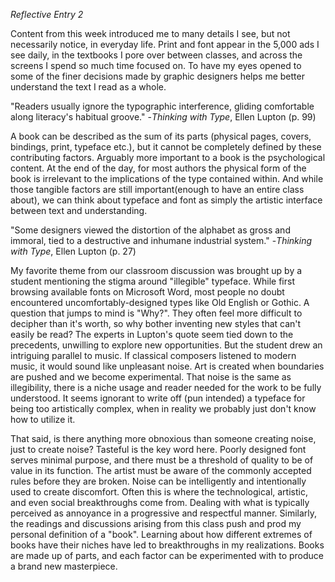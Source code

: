 _Reflective Entry 2_

Content from this week introduced me to many details I see, but not necessarily notice, in everyday life. Print and font appear in the 
5,000 ads I see daily, in the textbooks I pore over between classes, and across the screens I spend so much time focused on. To have my
eyes opened to some of the finer decisions made by graphic designers helps me better understand the text I read as a whole. 

  "Readers usually  ignore the typographic interference, gliding comfortable along literacy's habitual groove."
    -_Thinking with Type_, Ellen Lupton (p. 99)

A book can be described as the sum of its parts (physical pages, covers, bindings, print, typeface etc.), but it cannot be completely 
defined by these contributing factors. Arguably more important to a book is the psychological content. At the end of the day, for most 
authors the physical form of the book is irrelevant to the implications of the type contained within. And while those tangible factors 
are still important(enough to have an entire class about), we can think about typeface and font as simply the artistic interface 
between text and understanding.

"Some designers viewed the distortion of the alphabet as gross and immoral, tied to a destructive and inhumane industrial system." 
   -_Thinking with Type_, Ellen Lupton (p. 27)

My favorite theme from our classroom discussion was brought up by a student mentioning the stigma around "illegible" typeface. While first 
browsing available fonts on Microsoft Word, most people no doubt encountered uncomfortably-designed types like Old English or Gothic. A 
question that jumps to mind is "Why?". They often feel more difficult to decipher than it's worth, so why bother inventing new styles that 
can't easily be read? The experts in Lupton's quote seem tied down to the precedents, unwilling to explore new opportunities. But the 
student drew an intriguing parallel to music. If classical composers listened to modern music, it would sound like unpleasant noise. Art is 
created when boundaries are pushed and we become experimental. That noise is the same as illegibility, there is a niche usage and reader 
needed for the work to be fully understood. It seems ignorant to write off (pun intended) a typeface for being too artistically complex, 
when in reality we probably just don't know how to utilize it. 

That said, is there anything more obnoxious than someone creating noise, just to create noise? Tasteful is the key word here. Poorly 
designed font serves minimal purpose, and there must be a threshold of quality to be of value in its function. The artist must be aware of 
the commonly accepted rules before they are broken. Noise can be intelligently and intentionally used to create discomfort. Often this is 
where the technological, artistic, and even social breakthroughs come from. Dealing with what is typically perceived as annoyance in a 
progressive and respectful manner. Similarly, the readings and discussions arising from this class push and prod my personal definition
of a "book". Learning about how different extremes of books have their niches have led to breakthroughs in my realizations. Books are 
made up of parts, and each factor can be experimented with to produce a brand new masterpiece.
